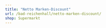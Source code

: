 ```yaml
---
title: "Netto Marken-Discount"
url: /bad-reichenhall/netto-marken-discount/
shop: Supermarkt
---
```

